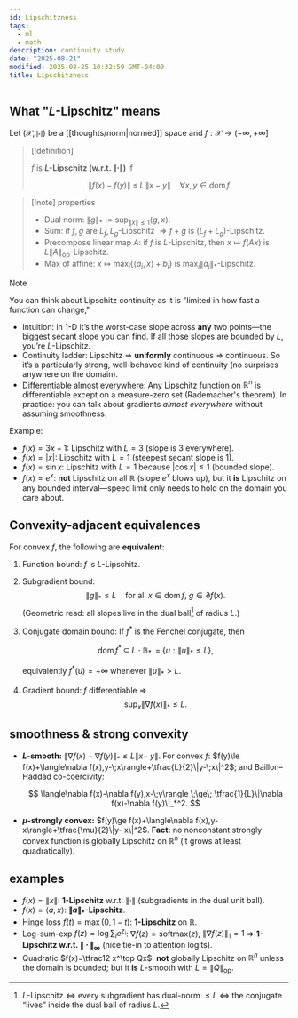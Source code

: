 ```yaml
---
id: Lipschitzness
tags:
  - ml
  - math
description: continuity study
date: "2025-08-21"
modified: 2025-08-25 10:32:59 GMT-04:00
title: Lipschitzness
---
```


## What "$L$-Lipschitz" means

Let $(\mathcal{X},\|\cdot\|)$ be a [[thoughts/norm|normed]] space and $f:\mathcal{X}\to(-\infty,+\infty]$

> [!definition]
>
> $f$ is **$L$-Lipschitz (w\.r.t. $\|\cdot\|$)** if
>
> $$
> \|f(x)- f(y)\|\;\le\;L\,\|x - y\|\quad\forall x,y\in\operatorname{dom}f.
> $$

> [!note] properties
>
> - Dual norm: $\|g\|_*:=\sup_{\|x\|\le 1}\langle g,x\rangle$.
> - Sum: if $f,g$ are $L_f,L_g$-Lipschitz $\Rightarrow f+g$ is $(L_f+L_g)$-Lipschitz.
> - Precompose linear map $A$: if $f$ is $L$-Lipschitz, then $x\mapsto f(Ax)$ is $L\|A\|_{\text{op}}$-Lipschitz.
> - Max of affine: $x\mapsto \max_i\{\langle a_i,x\rangle+b_i\}$ is $\max_i\|a_i\|_*$-Lipschitz.

> [!note]
>
> You can think about Lipschitz continuity as it is "limited in how fast a function can change,"
>
> - Intuition: in 1-D it’s the worst-case slope across **any** two points—the biggest secant slope you can find. If all those slopes are bounded by $L$, you’re $L$-Lipschitz.
> - Continuity ladder: Lipschitz => **uniformly** continuous => continuous. So it’s a particularly strong, well-behaved kind of continuity (no surprises anywhere on the domain).
> - Differentiable almost everywhere: Any Lipschitz function on $\mathbb{R}^n$ is differentiable except on a measure-zero set (Rademacher's theorem). In practice: you can talk about gradients _almost everywhere_ without assuming smoothness.

Example:

- $f(x)=3x+1$: Lipschitz with $L=3$ (slope is 3 everywhere).
- $f(x)=|x|$: Lipschitz with $L=1$ (steepest secant slope is 1).
- $f(x)=\sin x$: Lipschitz with $L=1$ because $|\cos x|\le1$ (bounded slope).
- $f(x)=e^x$: **not** Lipschitz on all $\mathbb{R}$ (slope $e^x$ blows up), but it **is** Lipschitz on any bounded interval—speed limit only needs to hold on the domain you care about.

## Convexity-adjacent equivalences

For convex $f$, the following are **equivalent**:

1. Function bound: $f$ is $L$-Lipschitz.
2. Subgradient bound:
   $$
   \|g\|_* \le L\quad \text{for all }x\in\operatorname{dom}f,\; g\in\partial f(x).
   $$
   (Geometric read: all slopes live in the dual ball[^notes] of radius $L$.)
3. Conjugate domain bound: If $f^*$ is the Fenchel conjugate, then

   $$
   \operatorname{dom} f^*\;\subseteq\;L\cdot \mathbb{B}_* \;\;=\;\{u:\|u\|_*\le L\},
   $$

   equivalently $f^*(u)=+\infty$ whenever $\|u\|_*>L$.

4. Gradient bound: $f$ differentiable $\Rightarrow$
   $$
   \sup_{x}\|\nabla f(x)\|_* \le L.
   $$

[^notes]: $L$-Lipschitz $\iff$ every subgradient has dual-norm $\le L$ $\iff$ the conjugate “lives” inside the dual ball of radius $L$.

## smoothness & strong convexity

- **$L$-smooth:** $\|\nabla f(x)-\nabla f(y)\|_*\le L\|x-\;y\|$.
  For convex $f$: $f(y)\le f(x)+\langle\nabla f(x),y-\;x\rangle+\tfrac{L}{2}\|y-\;x\|^2$; and Baillon–Haddad co-coercivity:

  $$
  \langle\nabla f(x)-\nabla f(y),x-\;y\rangle \;\ge\; \tfrac{1}{L}\|\nabla f(x)-\nabla f(y)\|_*^2.
  $$

- **$\mu$-strongly convex:** $f(y)\ge f(x)+\langle\nabla f(x),y- x\rangle+\tfrac{\mu}{2}\|y- x\|^2$.
  **Fact:** no nonconstant strongly convex function is globally Lipschitz on $\mathbb{R}^n$ (it grows at least quadratically).

## examples

- $f(x)=\|x\|$: **1-Lipschitz** w\.r.t. $\|\cdot\|$ (subgradients in the dual unit ball).
- $f(x)=\langle a,x\rangle$: **$\|a\|_*$-Lipschitz**.
- Hinge loss $f(t)=\max(0,1 - t)$: **1-Lipschitz** on $\mathbb{R}$.
- Log-sum-exp $f(z)=\log\sum_i e^{z_i}$: $\nabla f(z)=\text{softmax}(z)$, $\|\nabla f(z)\|_1=1$ $\Rightarrow$ **1-Lipschitz w\.r.t. $\|\cdot\|_\infty$** (nice tie-in to attention logits).
- Quadratic $f(x)=\tfrac12 x^\top Qx$: **not** globally Lipschitz on $\mathbb{R}^n$ unless the domain is bounded; but it **is** $L$-smooth with $L=\|Q\|_{\text{op}}$.
